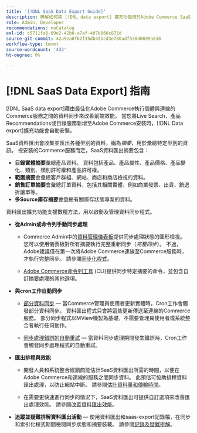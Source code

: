 ```yaml
---
title: '[!DNL SaaS Data Export Guide]'
description: 瞭解如何將 [!DNL data export] 擴充功能用於Adobe Commerce SaaS服務，以在Adobe Commerce與連線的Commerce服務之間同步資料。
role: Admin, Developer
recommendations: noCatalog
exl-id: c5711fa6-09e2-42b0-a7af-4d7b866c871d
source-git-commit: 42a9ea0f62f35db451cd3e780adf530d0699a638
workflow-type: tm+mt
source-wordcount: '433'
ht-degree: 0%

---
```


# [!DNL SaaS Data Export] 指南

[!DNL SaaS data export]藉由最佳化Adobe Commerce執行個體與連線的Commerce服務之間的資料同步來改善前端效能。 當您將Live Search、產品Recommendations或目錄服務新增至Adobe Commerce安裝時，[!DNL Data export]擴充功能會自動安裝。

SaaS資料匯出會收集並匯出各種型別的資料，稱為&#x200B;_摘要_，用於彙總特定型別的資訊。 視安裝的Commerce服務而定，SaaS資料匯出摘要包含：

- **目錄實體摘要**&#x200B;彙總產品資料。 資料包括產品、產品屬性、產品價格、產品變化、類別、類別許可權和產品許可權。
- **範圍摘要**&#x200B;會彙總客戶群組、網站、商店和商店檢視的資料。
- **銷售訂單摘要**&#x200B;會彙總訂單資料，包括其相關實體，例如商業發票、出貨、銷退折讓單等。
- **多Source庫存摘要**&#x200B;會彙總有關庫存狀態專案的資料。

資料匯出擴充功能支援數種方法，用以啟動及管理資料同步程式。

- **從Admin或命令列手動同步處理**

   - Commerce Admin中的[資料管理儀表板](https://experienceleague.adobe.com/en/docs/commerce-admin/systems/data-transfer/data-dashboard)提供同步處理狀態的圖形檢視。 您可以使用儀表板對所有摘要執行完整重新同步（_完整同步_）。 不過，Adobe建議僅在第一次將Adobe Commerce連線至Commerce服務時，才執行完整同步。 請參閱[同步化程式](data-synchronization.md)。

   - [Adobe Commerce命令列工具](https://experienceleague.adobe.com/en/docs/commerce-operations/configuration-guide/cli/config-cli) (CLI)提供同步特定摘要的命令，並包含自訂摘要處理的其他選項。

- **與cron工作自動同步**

   - [部分資料同步](data-synchronization.md#partial-synchronization-with-cron-jobs) — 當Commerce管理員使用者更新實體時，Cron工作會觸發部分資料同步。 資料匯出程式只會將這些更新傳送至連線的Commerce服務。 部分同步程式以MView機製為基礎，不需要管理員使用者或系統整合者執行任何動作。

   - [同步處理錯誤的自動重試](data-synchronization.md#failed-items-sync-for-error-recovery) — 當資料同步處理期間發生錯誤時，Cron工作會觸發同步處理程式的自動重試。

- **匯出排程與效能**

   - 開發人員和系統整合經銷商能估計SaaS資料匯出所需的時間，以便在Adobe Commerce和連線的服務之間同步資料。 此預估可協助排程資料匯出處理，以防止網站中斷。 請參閱[估計資料量和傳輸時間](estimate-data-volume-sync-time.md)。

   - 在需要更快速進行同步的情況下，SaaS資料匯出可提供自訂選項來改善匯出處理效能。 請參閱[改善資料匯出效能](customize-export-processing.md)。

- **追蹤並疑難排解資料匯出活動** — 使用資料匯出和saas-export記錄檔，在同步和索引化程式期間檢閱同步狀態和摘要裝載。 請參閱[記錄及疑難排解](troubleshooting-logging.md)。
